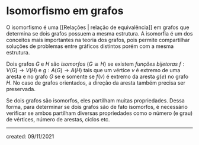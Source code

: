 # Isomorfismo em grafos
O isomorfismo é uma [[Relações | relação de equivalência]] em grafos que determina se dois grafos possuem a mesma estrutura. A isomorfia é um dos conceitos mais importantes na teoria dos grafos, pois permite compartilhar soluções de problemas entre gráficos distintos porém com a mesma estrutura.

Dois grafos $G$ e $H$ são *isomorfos* ($G \cong H$) se existem *funções bijetoras* $f: V(G) \to V(H)$ e $g: A(G) \to A(H)$ tais que um vértice $v$ é extremo de uma aresta e no grafo $G$ se e somente se $f(v)$ é extremo da aresta $g(e)$ no grafo $H$. No caso de grafos orientados, a direção da aresta também precisa ser preservada.

Se dois grafos são isomorfos, eles partilham muitas propriedades. Dessa forma, para determinar se dois grafos são de fato isomorfos, é necessário verificar se ambos partilham diversas propriedades como o número (e grau) de vértices, número de arestas, ciclos etc.

---

created: 09/11/2021
